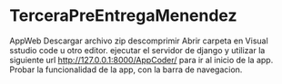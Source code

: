 # TerceraPreEntregaMenendez
AppWeb
Descargar archivo zip descomprimir 
Abrir carpeta en Visual sstudio code u otro editor.
ejecutar el servidor de django y utilizar la siguiente url http://127.0.0.1:8000/AppCoder/ para ir al inicio de la app.
Probar la funcionalidad de la app, con la barra de navegacion.
